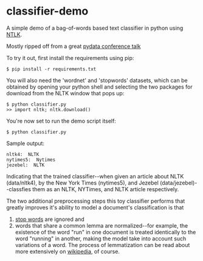 classifier-demo
=================

A simple demo of a bag-of-words based text classifier in python using [NTLK](http://nltk.org/book/).

Mostly ripped off from a great [pydata conference talk](http://vimeo.com/53062324)

To try it out, first install the requirements using pip:

    $ pip install -r requirements.txt

You will also need the 'wordnet' and 'stopwords' datasets, which can be obtained 
by opening your python shell and selecting the two packages for download from 
the NLTK window that pops up:

    $ python classifier.py
    >> import nltk; nltk.download()

You're now set to run the demo script itself:

    $ python classifier.py

Sample output:

    nltk4:  NLTK
    nytimes5:  Nytimes
    jezebel:  NLTK

Indicating that the trained classifier--when given an article about NLTK (data/nltk4),
by the New York Times (nytimes5), and Jezebel (data/jezebel)--classfies them as 
an NLTK, NYTimes, and NLTK article respectively.

The two additional preprocessing steps this toy classifier performs that greatly 
improves it's ability to model a document's classification is that 
1) [stop words](https://en.wikipedia.org/wiki/Stop_words) are ignored and 
2) words that share a common lemma are normalized--for example, the existence of the 
word "run" in one document is treated identically to the word "running" in another,
making the model take into account such variations of a word. The process of lemmatization
can be read about more extensively on [wikipedia](https://en.wikipedia.org/wiki/Lemmatization), 
of course.
